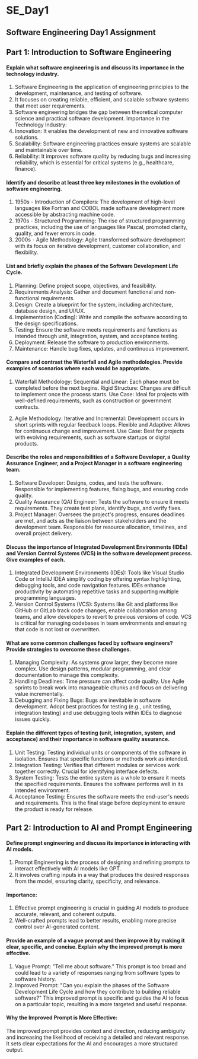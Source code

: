 # SE_Day1
## Software Engineering Day1 Assignment

## Part 1: Introduction to Software Engineering

#### Explain what software engineering is and discuss its importance in the technology industry.
1) Software Engineering is the application of engineering principles to the development, maintenance, and testing of software.
2) It focuses on creating reliable, efficient, and scalable software systems that meet user requirements.
3) Software engineering bridges the gap between theoretical computer science and practical software development.
Importance in the Technology Industry:
1) Innovation: It enables the development of new and innovative software solutions.
2) Scalability: Software engineering practices ensure systems are scalable and maintainable over time.
3) Reliability: It improves software quality by reducing bugs and increasing reliability, which is essential for critical systems (e.g., healthcare, finance).

#### Identify and describe at least three key milestones in the evolution of software engineering.
1) 1950s - Introduction of Compilers: The development of high-level languages like Fortran and COBOL made software development more accessible by abstracting machine code.
2) 1970s - Structured Programming: The rise of structured programming practices, including the use of languages like Pascal, promoted clarity, quality, and fewer errors in code.
3) 2000s - Agile Methodology: Agile transformed software development with its focus on iterative development, customer collaboration, and flexibility.

#### List and briefly explain the phases of the Software Development Life Cycle.
1) Planning: Define project scope, objectives, and feasibility.
2) Requirements Analysis: Gather and document functional and non-functional requirements.
3) Design: Create a blueprint for the system, including architecture, database design, and UI/UX.
4) Implementation (Coding): Write and compile the software according to the design specifications.
5) Testing: Ensure the software meets requirements and functions as intended through unit, integration, system, and acceptance testing.
6) Deployment: Release the software to production environments.
7) Maintenance: Handle bug fixes, updates, and continuous improvement.

#### Compare and contrast the Waterfall and Agile methodologies. Provide examples of scenarios where each would be appropriate.
1) Waterfall Methodology:
Sequential and Linear: Each phase must be completed before the next begins.
Rigid Structure: Changes are difficult to implement once the process starts.
Use Case: Ideal for projects with well-defined requirements, such as construction or government contracts.

2) Agile Methodology:
Iterative and Incremental: Development occurs in short sprints with regular feedback loops.
Flexible and Adaptive: Allows for continuous change and improvement.
Use Case: Best for projects with evolving requirements, such as software startups or digital products.

#### Describe the roles and responsibilities of a Software Developer, a Quality Assurance Engineer, and a Project Manager in a software engineering team.
1) Software Developer: Designs, codes, and tests the software. Responsible for implementing features, fixing bugs, and ensuring code quality.
2) Quality Assurance (QA) Engineer: Tests the software to ensure it meets requirements. They create test plans, identify bugs, and verify fixes.
3) Project Manager: Oversees the project's progress, ensures deadlines are met, and acts as the liaison between stakeholders and the development team. Responsible for resource allocation, timelines, and overall project delivery.

#### Discuss the importance of Integrated Development Environments (IDEs) and Version Control Systems (VCS) in the software development process. Give examples of each.
1) Integrated Development Environments (IDEs): Tools like Visual Studio Code or IntelliJ IDEA simplify coding by offering syntax highlighting, debugging tools, and code navigation features. IDEs enhance productivity by automating repetitive tasks and supporting multiple programming languages.
2) Version Control Systems (VCS): Systems like Git and platforms like GitHub or GitLab track code changes, enable collaboration among teams, and allow developers to revert to previous versions of code. VCS is critical for managing codebases in team environments and ensuring that code is not lost or overwritten.

#### What are some common challenges faced by software engineers? Provide strategies to overcome these challenges.
1) Managing Complexity: As systems grow larger, they become more complex. Use design patterns, modular programming, and clear documentation to manage this complexity.
2) Handling Deadlines: Time pressure can affect code quality. Use Agile sprints to break work into manageable chunks and focus on delivering value incrementally.
3) Debugging and Fixing Bugs: Bugs are inevitable in software development. Adopt best practices for testing (e.g., unit testing, integration testing) and use debugging tools within IDEs to diagnose issues quickly.

#### Explain the different types of testing (unit, integration, system, and acceptance) and their importance in software quality assurance.
1) Unit Testing: Testing individual units or components of the software in isolation. Ensures that specific functions or methods work as intended.
2) Integration Testing: Verifies that different modules or services work together correctly. Crucial for identifying interface defects.
3) System Testing: Tests the entire system as a whole to ensure it meets the specified requirements. Ensures the software performs well in its intended environment.
4) Acceptance Testing: Ensures the software meets the end-user's needs and requirements. This is the final stage before deployment to ensure the product is ready for release.


## Part 2: Introduction to AI and Prompt Engineering


#### Define prompt engineering and discuss its importance in interacting with AI models.
1) Prompt Engineering is the process of designing and refining prompts to interact effectively with AI models like GPT.
2) It involves crafting inputs in a way that produces the desired responses from the model, ensuring clarity, specificity, and relevance.

#### Importance:
1) Effective prompt engineering is crucial in guiding AI models to produce accurate, relevant, and coherent outputs.
2) Well-crafted prompts lead to better results, enabling more precise control over AI-generated content.

#### Provide an example of a vague prompt and then improve it by making it clear, specific, and concise. Explain why the improved prompt is more effective.
1) Vague Prompt: "Tell me about software." This prompt is too broad and could lead to a variety of responses ranging from software types to software history.
2) Improved Prompt: "Can you explain the phases of the Software Development Life Cycle and how they contribute to building reliable software?" This improved prompt is specific and guides the AI to focus on a particular topic, resulting in a more targeted and useful response.

#### Why the Improved Prompt is More Effective:
The improved prompt provides context and direction, reducing ambiguity and increasing the likelihood of receiving a detailed and relevant response. It sets clear expectations for the AI and encourages a more structured output.
